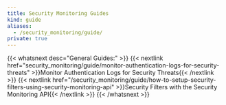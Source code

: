 ```yaml
---
title: Security Monitoring Guides
kind: guide
aliases:
  - /security_monitoring/guide/
private: true
---
```


{{< whatsnext desc="General Guides:" >}}
    {{< nextlink href="security_monitoring/guide/monitor-authentication-logs-for-security-threats" >}}Monitor Authentication Logs for Security Threats{{< /nextlink >}}
    {{< nextlink href="/security_monitoring/guide/how-to-setup-security-filters-using-security-monitoring-api" >}}Security Filters with the Security Monitoring API{{< /nextlink >}}
{{< /whatsnext >}}

